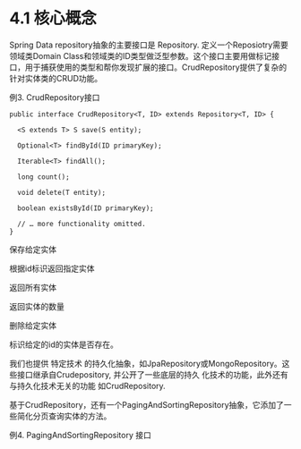# 4.1 核心概念

Spring Data repository抽象的主要接口是 Repository. 定义一个Reposiotry需要领域类Domain Class和领域类的ID类型做泛型参数。这个接口主要用做标记接口，用于捕获使用的类型和帮你发现扩展的接口。CrudRepository提供了复杂的针对实体类的CRUD功能。

例3. CrudRepository接口

```text
public interface CrudRepository<T, ID> extends Repository<T, ID> {

  <S extends T> S save(S entity);    

  Optional<T> findById(ID primaryKey); 

  Iterable<T> findAll();               

  long count();                        

  void delete(T entity);               

  boolean existsById(ID primaryKey);   

  // … more functionality omitted.
}
```

保存给定实体

根据id标识返回指定实体

返回所有实体

返回实体的数量

删除给定实体

标识给定的id的实体是否存在。

我们也提供 特定技术 的持久化抽象，如JpaRepository或MongoRepository。这些接口继承自Crudepository, 并公开了一些底层的持久 化技术的功能，此外还有与持久化技术无关的功能 如CrudRepository.

基于CrudRepository，还有一个PagingAndSortingRepository抽象，它添加了一些简化分页查询实体的方法。

例4. PagingAndSortingRepository 接口

